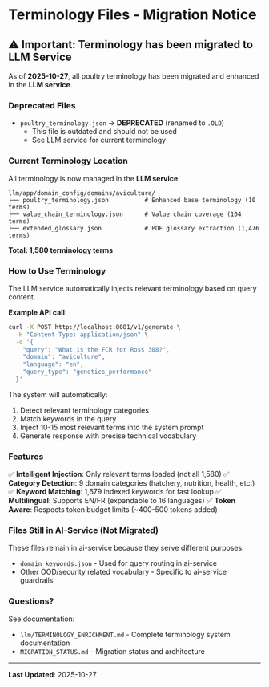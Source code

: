 # Terminology Files - Migration Notice

## ⚠️ Important: Terminology has been migrated to LLM Service

As of **2025-10-27**, all poultry terminology has been migrated and enhanced in the **LLM service**.

### Deprecated Files

- `poultry_terminology.json` → **DEPRECATED** (renamed to `.OLD`)
  - This file is outdated and should not be used
  - See LLM service for current terminology

### Current Terminology Location

All terminology is now managed in the **LLM service**:

```
llm/app/domain_config/domains/aviculture/
├── poultry_terminology.json          # Enhanced base terminology (10 terms)
├── value_chain_terminology.json      # Value chain coverage (104 terms)
└── extended_glossary.json            # PDF glossary extraction (1,476 terms)
```

**Total: 1,580 terminology terms**

### How to Use Terminology

The LLM service automatically injects relevant terminology based on query content.

**Example API call**:
```bash
curl -X POST http://localhost:8081/v1/generate \
  -H "Content-Type: application/json" \
  -d '{
    "query": "What is the FCR for Ross 308?",
    "domain": "aviculture",
    "language": "en",
    "query_type": "genetics_performance"
  }'
```

The system will automatically:
1. Detect relevant terminology categories
2. Match keywords in the query
3. Inject 10-15 most relevant terms into the system prompt
4. Generate response with precise technical vocabulary

### Features

✅ **Intelligent Injection**: Only relevant terms loaded (not all 1,580)
✅ **Category Detection**: 9 domain categories (hatchery, nutrition, health, etc.)
✅ **Keyword Matching**: 1,679 indexed keywords for fast lookup
✅ **Multilingual**: Supports EN/FR (expandable to 16 languages)
✅ **Token Aware**: Respects token budget limits (~400-500 tokens added)

### Files Still in AI-Service (Not Migrated)

These files remain in ai-service because they serve different purposes:

- `domain_keywords.json` - Used for query routing in ai-service
- Other OOD/security related vocabulary - Specific to ai-service guardrails

### Questions?

See documentation:
- `llm/TERMINOLOGY_ENRICHMENT.md` - Complete terminology system documentation
- `MIGRATION_STATUS.md` - Migration status and architecture

---

**Last Updated**: 2025-10-27
